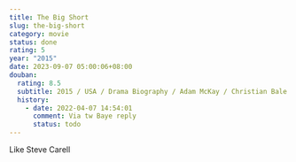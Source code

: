 ```yaml
---
title: The Big Short
slug: the-big-short
category: movie
status: done
rating: 5
year: "2015"
date: 2023-09-07 05:00:06+08:00
douban:
  rating: 8.5
  subtitle: 2015 / USA / Drama Biography / Adam McKay / Christian Bale Steve Carell
  history:
    - date: 2022-04-07 14:54:01
      comment: Via tw Baye reply
      status: todo
---
```


Like Steve Carell
